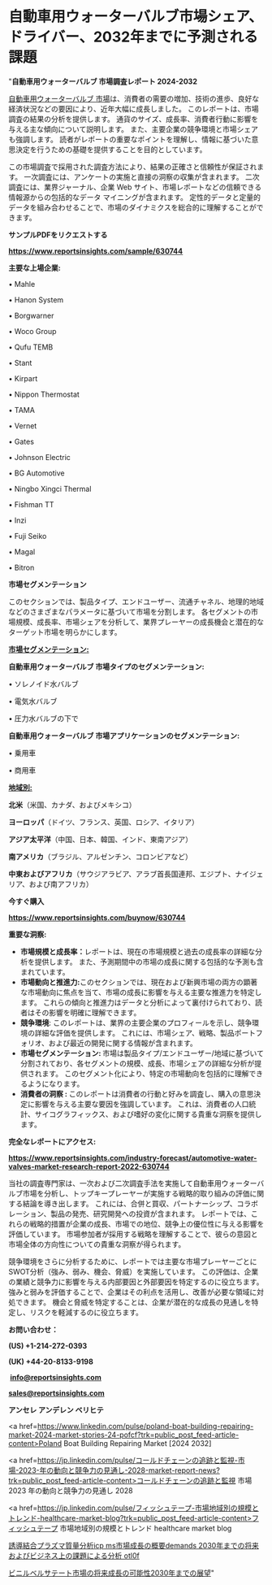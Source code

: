 # 自動車用ウォーターバルブ市場シェア、ドライバー、2032年までに予測される課題

"<strong>自動車用ウォーターバルブ 市場調査レポート 2024-2032</strong>

<a href=https://www.reportsinsights.com/sample/630744>自動車用ウォーターバルブ 市場</a>は、消費者の需要の増加、技術の進歩、良好な経済状況などの要因により、近年大幅に成長しました。 このレポートは、市場調査の結果の分析を提供します。 通貨のサイズ、成長率、消費者行動に影響を与える主な傾向について説明します。 また、主要企業の競争環境と市場シェアも強調します。 読者がレポートの重要なポイントを理解し、情報に基づいた意思決定を行うための基礎を提供することを目的としています。

この市場調査で採用された調査方法により、結果の正確さと信頼性が保証されます。 一次調査には、アンケートの実施と直接の洞察の収集が含まれます。 二次調査には、業界ジャーナル、企業 Web サイト、市場レポートなどの信頼できる情報源からの包括的なデータ マイニングが含まれます。 定性的データと定量的データを組み合わせることで、市場のダイナミクスを総合的に理解することができます。

<strong><b>サンプルPDFをリクエストする</b></strong>

<a href=https://www.reportsinsights.com/sample/630744><strong><u>https://www.reportsinsights.com/sample/630744</u></strong></a>

<strong>主要な上場企業:</strong>

• Mahle

• Hanon System

• Borgwarner

• Woco Group

• Qufu TEMB

• Stant

• Kirpart

• Nippon Thermostat

• TAMA

• Vernet

• Gates

• Johnson Electric

• BG Automotive

• Ningbo Xingci Thermal

• Fishman TT

• Inzi

• Fuji Seiko

• Magal

• Bitron

<strong>市場セグメンテーション</strong>

このセクションでは、製品タイプ、エンドユーザー、流通チャネル、地理的地域などのさまざまなパラメータに基づいて市場を分割します。 各セグメントの市場規模、成長率、市場シェアを分析して、業界プレーヤーの成長機会と潜在的なターゲット市場を明らかにします。

<strong><u>市場セグメンテーション</u></strong><strong><u>:</u></strong>

<strong>自動車用ウォーターバルブ 市場タイプのセグメンテーション:</strong>

• ソレノイド水バルブ

• 電気水バルブ

• 圧力水バルブの下で

<strong>自動車用ウォーターバルブ 市場アプリケーションのセグメンテーション:</strong>

• 乗用車

• 商用車

<strong><u>地域別</u></strong><strong><u>:</u></strong>

<strong>北米</strong>（米国、カナダ、およびメキシコ）

<strong>ヨーロッパ</strong>（ドイツ、フランス、英国、ロシア、イタリア）

<strong>アジア太平洋</strong>（中国、日本、韓国、インド、東南アジア）

<strong>南アメリカ</strong>（ブラジル、アルゼンチン、コロンビアなど）

<strong>中東およびアフリカ</strong>（サウジアラビア、アラブ首長国連邦、エジプト、ナイジェリア、および南アフリカ）

<strong>今すぐ購入</strong>

<a href=https://www.reportsinsights.com/buynow/630744><strong><u>https://www.reportsinsights.com/buynow/630744</u></strong></a>

<strong>重要な洞察:</strong>
<ul>
  <li><strong>市場規模と成長率：</strong>レポートは、現在の市場規模と過去の成長率の詳細な分析を提供します。 また、予測期間中の市場の成長に関する包括的な予測も含まれています。</li>
  <li><strong>市場動向と推進力:</strong>このセクションでは、現在および新興市場の両方の顕著な市場動向に焦点を当て、市場の成長に影響を与える主要な推進力を特定します。 これらの傾向と推進力はデータと分析によって裏付けられており、読者はその影響を明確に理解できます。</li>
  <li><strong>競争環境</strong>: このレポートは、業界の主要企業のプロフィールを示し、競争環境の詳細な評価を提供します。 これには、市場シェア、戦略、製品ポートフォリオ、および最近の開発に関する情報が含まれます。</li>
  <li><strong>市場セグメンテーション: </strong>市場は製品タイプ/エンドユーザー/地域に基づいて分割されており、各セグメントの規模、成長、市場シェアの詳細な分析が提供されます。 このセグメント化により、特定の市場動向を包括的に理解できるようになります。</li>
  <li><strong>消費者の洞察 : </strong>このレポートは消費者の行動と好みを調査し、購入の意思決定に影響を与える主要な要因を強調しています。 これは、消費者の人口統計、サイコグラフィックス、および嗜好の変化に関する貴重な洞察を提供します。</li>
</ul>
<strong>完全なレポートにアクセス:</strong>

<a href=https://www.reportsinsights.com/industry-forecast/automotive-water-valves-market-research-report-2022-630744><strong><u><b>https://www.reportsinsights.com/industry-forecast/automotive-water-valves-market-research-report-2022-630744</b></u></strong></a>

当社の調査専門家は、一次および二次調査手法を実施して自動車用ウォーターバルブ市場を分析し、トップキープレーヤーが実施する戦略的取り組みの評価に関する結論を導き出します。 これには、合併と買収、パートナーシップ、コラボレーション、製品の発売、研究開発への投資が含まれます。 レポートでは、これらの戦略的措置が企業の成長、市場での地位、競争上の優位性に与える影響を評価しています。 市場参加者が採用する戦略を理解することで、彼らの意図と市場全体の方向性についての貴重な洞察が得られます。

競争環境をさらに分析するために、レポートでは主要な市場プレーヤーごとにSWOT分析（強み、弱み、機会、脅威）を実施しています。 この評価は、企業の業績と競争力に影響を与える内部要因と外部要因を特定するのに役立ちます。 強みと弱みを評価することで、企業はその利点を活用し、改善が必要な領域に対処できます。 機会と脅威を特定することは、企業が潜在的な成長の見通しを特定し、リスクを軽減するのに役立ちます。

<strong>お問い合わせ：</strong>

<strong>(US) +1-214-272-0393</strong>

<strong>(UK) +44-20-8133-9198</strong>

<strong> </strong><a href=info@reportsinsights.com><strong><u>info@reportsinsights.com</u></strong></a>

<a href=sales@reportsinsights.com><strong><u>sales@reportsinsights.com</u></strong></a>

<strong>アンセレ アンデレン ベリヒテ</strong>

<a href=https://www.linkedin.com/pulse/poland-boat-building-repairing-market-2024-market-stories-24-pofcf?trk=public_post_feed-article-content>Poland Boat Building Repairing Market [2024 2032]</a>

<a href=https://jp.linkedin.com/pulse/コールドチェーンの追跡と監視-市場-2023-年の動向と競争力の見通し-2028-market-report-news?trk=public_post_feed-article-content>コールドチェーンの追跡と監視 市場 2023 年の動向と競争力の見通し 2028</a>

<a href=https://jp.linkedin.com/pulse/フィッシュテープ-市場地域別の規模とトレンド-healthcare-market-blog?trk=public_post_feed-article-content>フィッシュテープ 市場地域別の規模とトレンド healthcare market blog</a>

<a href=https://www.linkedin.com/pulse/誘導結合プラズマ質量分析icp-ms市場成長の概要demands-2030年までの将来およびビジネス上の課題による分析-otl0f/>誘導結合プラズマ質量分析icp ms市場成長の概要demands 2030年までの将来およびビジネス上の課題による分析 otl0f</a>

<a href=https://www.linkedin.com/pulse/ビニルベルサテート市場の将来成長の可能性2030年までの展望-community-market-research-uxhxf/>ビニルベルサテート市場の将来成長の可能性2030年までの展望</a>"
